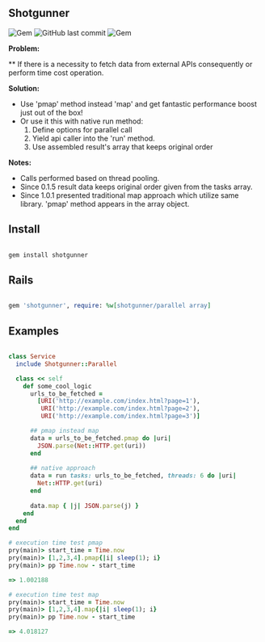 ## Shotgunner

![Gem](https://img.shields.io/gem/dt/shotgunner.svg)
![GitHub last commit](https://img.shields.io/github/last-commit/nucleom42/shotgunner.svg)
![Gem](https://img.shields.io/gem/v/shotgunner.svg)

**Problem:**

** If there is a necessity to fetch data from external APIs consequently or perform time cost operation.

**Solution:**

* Use 'pmap' method instead 'map' and get fantastic performance boost just out of the box!
* Or use it this with native run method:
  1. Define options for parallel call
  2. Yield api caller into the 'run' method.
  3. Use assembled result's array that keeps original order

**Notes:**

* Calls performed based on thread pooling. 
* Since 0.1.5 result data keeps original order given from the tasks array.
* Since 1.0.1 presented traditional map approach which utilize same library.
'pmap' method appears in the array object.

## Install

```ruby

gem install shotgunner

```

## Rails

```ruby

gem 'shotgunner', require: %w[shotgunner/parallel array]

```

## Examples

```ruby

class Service
  include Shotgunner::Parallel

  class << self
    def some_cool_logic
      urls_to_be_fetched =
        [URI('http://example.com/index.html?page=1'),
         URI('http://example.com/index.html?page=2'),
         URI('http://example.com/index.html?page=3')]

      ## pmap instead map
      data = urls_to_be_fetched.pmap do |uri|
        JSON.parse(Net::HTTP.get(uri))
      end
      
      ## native approach
      data = run tasks: urls_to_be_fetched, threads: 6 do |uri|
        Net::HTTP.get(uri)
      end
      
      data.map { |j| JSON.parse(j) }
    end
  end
end

# execution time test pmap
pry(main)> start_time = Time.now
pry(main)> [1,2,3,4].pmap{|i| sleep(1); i}
pry(main)> pp Time.now - start_time

=> 1.002188

# execution time test map
pry(main)> start_time = Time.now
pry(main)> [1,2,3,4].map{|i| sleep(1); i}
pry(main)> pp Time.now - start_time

=> 4.018127
```